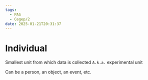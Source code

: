 ```yaml
---
tags:
  - PAS
  - Cegep/2
date: 2025-01-21T20:31:37
---
```


# Individual

Smallest unit from which data is collected
`A.k.a.` experimental unit

Can be a person, an object, an event, etc.